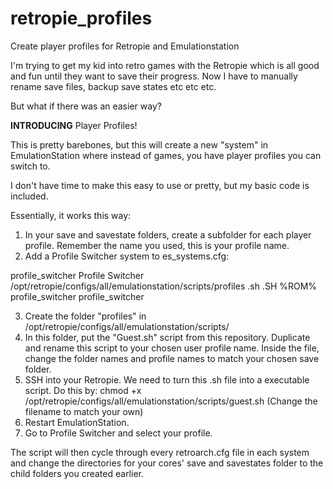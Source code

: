 # retropie_profiles
Create player profiles for Retropie and Emulationstation

I'm trying to get my kid into retro games with the Retropie which is all good and fun until they want to save their progress. Now I have to manually rename save files, backup save states etc etc etc.

But what if there was an easier way?

**INTRODUCING** Player Profiles!

This is pretty barebones, but this will create a new "system" in EmulationStation where instead of games, you have player profiles you can switch to.

I don't have time to make this easy to use or pretty, but my basic code is included.

Essentially, it works this way:
1) In your save and savestate folders, create a subfolder for each player profile. Remember the name you used, this is your profile name.
2) Add a Profile Switcher system to es_systems.cfg:

  <system>
      <name>profile_switcher</name>
      <fullname>Profile Switcher</fullname>
      <path>/opt/retropie/configs/all/emulationstation/scripts/profiles</path>
      <extension>.sh .SH</extension>
      <command>%ROM%</command>
      <platform>profile_switcher</platform>
      <theme>profile_switcher</theme>
  </system>

3) Create the folder "profiles" in /opt/retropie/configs/all/emulationstation/scripts/
4) In this folder, put the "Guest.sh" script from this repository. Duplicate and rename this script to your chosen user profile name. Inside the file, change the folder names and profile names to match your chosen save folder.
5) SSH into your Retropie. We need to turn this .sh file into a executable script. Do this by:
     chmod +x /opt/retropie/configs/all/emulationstation/scripts/guest.sh (Change the filename to match your own)
7) Restart EmulationStation.
8) Go to Profile Switcher and select your profile.

The script will then cycle through every retroarch.cfg file in each system and change the directories for your cores' save and savestates folder to the child folders you created earlier.

